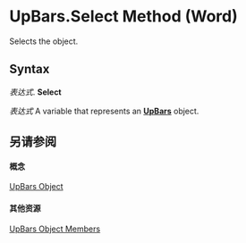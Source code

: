 
# UpBars.Select Method (Word)

Selects the object.


## Syntax

 _表达式_. **Select**

 _表达式_ A variable that represents an **[UpBars](22dff1d2-8f1b-8c48-354c-570906e0f830.md)** object.


## 另请参阅


#### 概念


[UpBars Object](22dff1d2-8f1b-8c48-354c-570906e0f830.md)
#### 其他资源


[UpBars Object Members](http://msdn.microsoft.com/library/7772742e-1230-6987-f8f3-f3663ea4329b%28Office.15%29.aspx)
